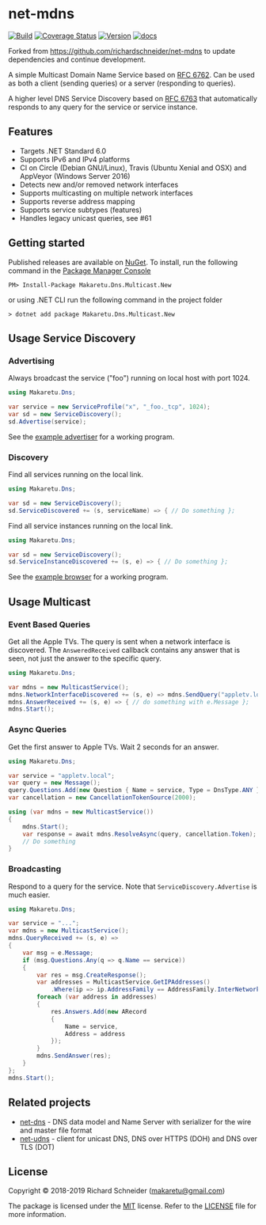 # net-mdns

[![Build](https://github.com/jdomnitz/net-mdns/actions/workflows/dotnet.yml/badge.svg)](https://github.com/jdomnitz/net-mdns/actions/workflows/dotnet.yml)
[![Coverage Status](https://coveralls.io/repos/jdomnitz/net-mdns/badge.svg?branch=master&service=github)](https://coveralls.io/github/jdomnitz/net-mdns?branch=master)
[![Version](https://img.shields.io/nuget/v/Makaretu.Dns.Multicast.New.svg)](https://www.nuget.org/packages/Makaretu.Dns.Multicast.New)
[![docs](https://cdn.rawgit.com/jdomnitz/net-mdns/master/doc/images/docs-latest-green.svg)](https://jdomnitz.github.io/net-mdns/articles/intro.html)

Forked from https://github.com/richardschneider/net-mdns to update dependencies and continue development.

A simple Multicast Domain Name Service based on [RFC 6762](https://tools.ietf.org/html/rfc6762).  Can be used 
as both a client (sending queries) or a server (responding to queries).

A higher level DNS Service Discovery based on [RFC 6763](https://tools.ietf.org/html/rfc6763) that automatically responds to any query for the 
service or service instance.

## Features

- Targets .NET Standard 6.0
- Supports IPv6 and IPv4 platforms
- CI on Circle (Debian GNU/Linux), Travis (Ubuntu Xenial and OSX) and AppVeyor (Windows Server 2016)
- Detects new and/or removed network interfaces
- Supports multicasting on multiple network interfaces
- Supports reverse address mapping
- Supports service subtypes (features)
- Handles legacy unicast queries, see #61

## Getting started

Published releases are available on [NuGet](https://www.nuget.org/packages/Makaretu.Dns.Multicast.New/).  To install, run the following command in the [Package Manager Console](https://docs.nuget.org/docs/start-here/using-the-package-manager-console)

    PM> Install-Package Makaretu.Dns.Multicast.New
    
or using .NET CLI run the following command in the project folder

    > dotnet add package Makaretu.Dns.Multicast.New
    
## Usage Service Discovery

### Advertising

Always broadcast the service ("foo") running on local host with port 1024.

```csharp
using Makaretu.Dns;

var service = new ServiceProfile("x", "_foo._tcp", 1024);
var sd = new ServiceDiscovery();
sd.Advertise(service);
```

See the [example advertiser](Spike/Program.cs) for a working program.

### Discovery

Find all services running on the local link.

```csharp
using Makaretu.Dns;

var sd = new ServiceDiscovery();
sd.ServiceDiscovered += (s, serviceName) => { // Do something };
```

Find all service instances running on the local link.

```csharp
using Makaretu.Dns;

var sd = new ServiceDiscovery();
sd.ServiceInstanceDiscovered += (s, e) => { // Do something };
```

See the [example browser](Browser/Program.cs) for a working program.

## Usage Multicast

### Event Based Queries

Get all the Apple TVs. The query is sent when a network interface is discovered. 
The `AnsweredReceived` callback contains any answer that is seen, not just the answer
to the specific query.

```csharp
using Makaretu.Dns;

var mdns = new MulticastService();
mdns.NetworkInterfaceDiscovered += (s, e) => mdns.SendQuery("appletv.local");
mdns.AnswerReceived += (s, e) => { // do something with e.Message };
mdns.Start();
```

### Async Queries

Get the first answer to Apple TVs. Wait 2 seconds for an answer.

```csharp
using Makaretu.Dns;

var service = "appletv.local";
var query = new Message();
query.Questions.Add(new Question { Name = service, Type = DnsType.ANY });
var cancellation = new CancellationTokenSource(2000);

using (var mdns = new MulticastService())
{
    mdns.Start();
    var response = await mdns.ResolveAsync(query, cancellation.Token);
    // Do something
}
```

### Broadcasting

Respond to a query for the service.  Note that `ServiceDiscovery.Advertise` is much easier.

```csharp
using Makaretu.Dns;

var service = "...";
var mdns = new MulticastService();
mdns.QueryReceived += (s, e) =>
{
    var msg = e.Message;
    if (msg.Questions.Any(q => q.Name == service))
    {
        var res = msg.CreateResponse();
        var addresses = MulticastService.GetIPAddresses()
            .Where(ip => ip.AddressFamily == AddressFamily.InterNetwork);
        foreach (var address in addresses)
        {
            res.Answers.Add(new ARecord
            {
                Name = service,
                Address = address
            });
        }
        mdns.SendAnswer(res);
    }
};
mdns.Start();
```

## Related projects

- [net-dns](https://github.com/richardschneider/net-dns) - DNS data model and Name Server with serializer for the wire and master file format
- [net-udns](https://github.com/richardschneider/net-udns) - client for unicast DNS, DNS over HTTPS (DOH) and DNS over TLS (DOT)

## License
Copyright © 2018-2019 Richard Schneider (makaretu@gmail.com)

The package is licensed under the [MIT](http://www.opensource.org/licenses/mit-license.php "Read more about the MIT license form") license. Refer to the [LICENSE](https://github.com/richardschneider/net-mdns/blob/master/LICENSE) file for more information.
